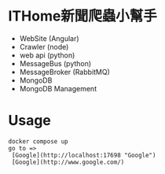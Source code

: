 # ITHome新聞爬蟲小幫手
- WebSite (Angular)
- Crawler (node)
- web api (python)
- MessageBus (python)
- MessageBroker (RabbitMQ)
- MongoDB
- MongoDB Management

# Usage
````
docker compose up 
go to =>
 [Google](http://localhost:17698 "Google")
 [Google](http://www.google.com/)

 
````

